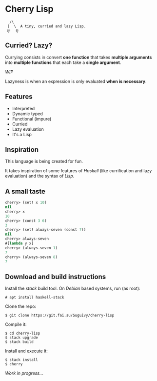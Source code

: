 # Cherry Lisp

```
  /\
 |  \  A tiny, curried and lazy Lisp.
 @   @
```

## Curried? Lazy?

Currying consists in convert **one function** that takes **multiple arguments** into **multiple functions** that each take a **single argument**.

*WIP*

Lazyness is when an expression is only evaluated **when is necessary**.

## Features

- Interpreted
- Dynamic typed
- Functional (impure)
- Curried
- Lazy evaluation
- It's a Lisp

## Inspiration

This language is being created for fun.

It takes inspiration of some features of *Haskell* (like currification and lazy evaluation) and the syntax of *Lisp*.

## A small taste

``` lisp
cherry> (set! x 10)
nil
cherry> x
10
cherry> (const 3 6)
3
cherry> (set! always-seven (const 7))
nil
cherry> always-seven
#[lambda y x]
cherry> (always-seven 1)
7
cherry> (always-seven 8)
7
```

## Download and build instructions

Install the *stack* build tool. On *Debian* based systems, run (as root):

```
# apt install haskell-stack
```

Clone the repo:

```
$ git clone https://git.fai.su/Suguivy/cherry-lisp

```

Compile it:

```
$ cd cherry-lisp
$ stack upgrade
$ stack build
```

Install and execute it:

```
$ stack install
$ cherry
```

*Work in progress...*
